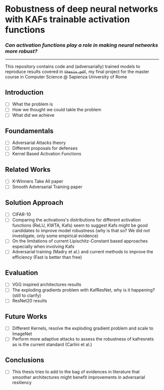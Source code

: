 # Robustness of deep neural networks with KAFs trainable activation functions
### *Can activation functions play a role in making neural networks more robust?*

---

This repository contains code and (adversarially) trained models to reproduce results covered in ~~```thesis.pdf```~~, my final project for the master course in Computer Science @ Sapienza University of Rome

## Introduction

- [ ] What the problem is 
- [ ] How we thought we could takle the problem
- [ ] What did we achieve

## Foundamentals

- [ ] Adversarial Attacks theory
- [ ] Different proposals for defenses
- [ ] Kernel Based Activation Functions

## Related Works

- [ ] K-Winners Take All paper
- [ ] Smooth Adversarial Training paper

## Solution Approach

- [ ] CIFAR-10
- [ ] Comparing the activations's distributions for different activation functions (ReLU, KWTA, Kafs) seem to suggest Kafs might be good candidates to improve model robustness (why is that so? We did not investigate, only some empirical evidence)
- [ ] On the limitations of current Lipischitz-Constant based approaches especially when involving Kafs
- [ ] Adversarial training (Madry et al.) and current methods to improve the efficiency (Fast is better than free)

## Evaluation

- [ ] VGG inspired architectures results
- [ ] The exploding gradients problem with KafResNet, why is it happening? (still to clarify)
- [ ] ResNet20 results

## Future Works

- [ ] Different Kernels, resolve the exploding gradient problem and scale to ImageNet
- [ ] Perform more adaptive attacks to assess the robustness of kafresnets as is the current standard (Carlini et al.)

## Conclusions

- [ ] This thesis tries to add to the bag of evidences in literature that smoother architectures might benefit improvements in adversarial resiliency